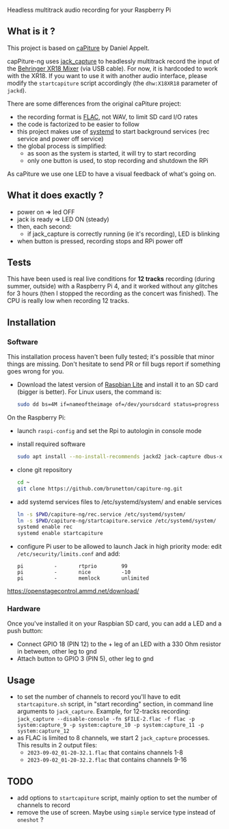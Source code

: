 Headless multitrack audio recording for your Raspberry Pi

## What is it ?

This project is based on [caPiture](https://github.com/danielappelt/caPiture) by Daniel Appelt.

capPiture-ng uses [jack_capture](https://github.com/kmatheussen/jack_capture) to headlessly multitrack record the input of the [Behringer XR18 Mixer](http://www.musictribe.com/Categories/Behringer/Mixers/Digital/XR18/p/P0BI8) (via USB cable). For now, it is hardcoded to work with the XR18. If you want to use it with another audio interface, please modify the `startcapiture` script accordingly (the `dhw:X18XR18` parameter of `jackd`).

There are some differences from the original caPiture project:
- the recording format is [FLAC](https://xiph.org/flac/), not WAV, to limit SD card I/O rates
- the code is factorized to be easier to follow
- this project makes use of [systemd](https://systemd.io/) to start background services (rec service and power off service)
- the global process is simplified:
    - as soon as the system is started, it will try to start recording
    - only one button is used, to stop recording and shutdown the RPi

As caPiture we use one LED to have a visual feedback of what's going on.

## What it does exactly ?

- power on => led OFF
- jack is ready => LED ON (steady)
- then, each second:
    - if jack_capture is correctly running (ie it's recording), LED is blinking
- when button is pressed, recording stops and RPi power off

## Tests

This have been used is real live conditions for **12 tracks** recording (during summer, outside) with a Raspberry Pi 4, and it worked without any glitches for 3 hours (then I stopped the recording as the concert was finished). The CPU is really low when recording 12 tracks.

## Installation

### Software

This installation process haven't been fully tested; it's possible that minor things are missing. Don't hesitate to send PR or fill bugs report if something goes wrong for you.

- Download the latest version of [Raspbian Lite](https://raspberrypi.org/downloads/raspbian) and install it to an SD card (bigger is better). For Linux users, the command is:
    ```bash
    sudo dd bs=4M if=nameoftheimage of=/dev/yoursdcard status=progress conv=fsync
    ```
On the Raspberry Pi:
- launch `raspi-config` and set the Rpi to autologin in console mode
- install required software
    ```bash
    sudo apt install --no-install-recommends jackd2 jack-capture dbus-x11 python
    ```
- clone git repository
    ```bash
    cd ~
    git clone https://github.com/brunetton/capiture-ng.git
    ```
- add systemd services files to /etc/systemd/system/ and enable services
    ```bash
    ln -s $PWD/capiture-ng/rec.service /etc/systemd/system/
    ln -s $PWD/capiture-ng/startcapiture.service /etc/systemd/system/
    systemd enable rec
    systemd enable startcapiture
    ```
- configure Pi user to be allowed to launch Jack in high priority mode: edit `/etc/security/limits.conf` and add:

      pi          -       rtprio        99
      pi          -       nice          -10
      pi          -       memlock       unlimited

https://openstagecontrol.ammd.net/download/

### Hardware

Once you've installed it on your Raspbian SD card, you can add a LED and a push button:
- Connect GPIO 18 (PIN 12) to the + leg of an LED with a 330 Ohm resistor in between, other leg to gnd
- Attach button to GPIO 3 (PIN 5), other leg to gnd

## Usage

- to set the number of channels to record you'll have to edit `startcapiture.sh` script, in "start recording" section, in command line arguments to  `jack_capture`. Example, for 12-tracks recording:
    `jack_capture --disable-console -fn $FILE-2.flac -f flac -p system:capture_9 -p system:capture_10 -p system:capture_11 -p system:capture_12`
- as FLAC is limited to 8 channels, we start 2 `jack_capture` processes. This results in 2 output files:
    - `2023-09-02_01-20-32.1.flac` that contains channels 1-8
    - `2023-09-02_01-20-32.2.flac` that contains channels 9-16

## TODO

- add options to `startcapiture` script, mainly option to set the number of channels to record
- remove the use of screen. Maybe using `simple` service type instead of `oneshot` ?
